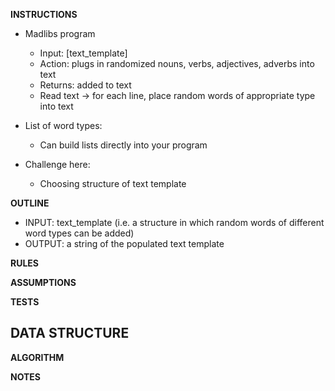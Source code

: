 **INSTRUCTIONS**
- Madlibs program
  - Input: [text_template]
  - Action: plugs in randomized nouns, verbs, adjectives, adverbs into text
  - Returns: added to text
  - Read text -> for each line, place random words of appropriate type into text

- List of word types:
  - Can build lists directly into your program

- Challenge here: 
  - Choosing structure of text template

**OUTLINE**
- INPUT: text_template (i.e. a structure in which random words of different word types can be added)
- OUTPUT: a string of the populated text template

**RULES**

**ASSUMPTIONS**

**TESTS**

**DATA STRUCTURE**
- 

**ALGORITHM**

**NOTES**